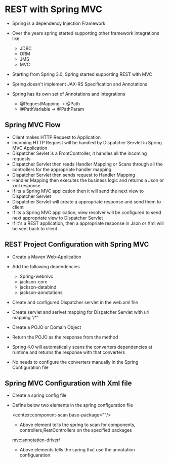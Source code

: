 # REST with Spring MVC

-	Spring is a dependency Injection Framework
-	Over the years spring started supporting other framework integrations like

	-	JDBC
	-	ORM
	-	JMS
	-	MVC

-	Starting from Spring 3.0, Spring started supporting REST with MVC
-	Spring doesn't implement JAX-RS Specification and Annotations
-	Spring has its own set of Annotations and integrations
	
	-	@RequestMapping -> @Path
	-	@PathVariable -> @PathParam

## Spring MVC Flow

-	Client makes HTTP Request to Application
-	Incoming HTTP Request will be handled by Dispatcher Servlet in Spring MVC Application
-	Dispatcher Sevlet is a FrontController, it handles all the incoming requests
-	Dispatcher Servlet then reads Handler Mapping or Scans through all the controllers for the appropriate handler mapping
-	Dispatcher Servlet then sends request to Handler Mapping 
-	Handler Mapping then executes the business logic and returns a Json or xml response
-	If its a Spring MVC application then it will send the next view to Dispatcher Servlet
-	Dispatcher Servlet will create a appropriate response and send them to client
-	If its a Spring MVC application, view resolver will be configured to send next appropriate view to Dispatcher Servlet
-	If it's a REST application, then a appropriate response in Json or Xml will be sent back to client


## REST Project Configuration with Spring MVC

-	Create a Maven Web-Application 
-	Add the following dependencies

	-	Spring-webmvc
	-	jackson-core
	-	jackson-databind
	-	jackson-annotations

-	Create and configured Dispatcher servlet in the web.xml file
-	Create servlet and serlvet mapping for Dispatcher Servlet with url mapping '/*'
-	Create a POJO or Domain Object
-	Return the POJO as the response from the method
-	Spring 4.0 will automatically scans the converters dependencies at runtime and returns the response with that converters
-	No needs to configure the converters manually in the Spring Configuration file

##	Spring MVC Configuration with Xml file


-	Create a spring config file
-	Define below two elements in the spring configuration file

	<context:component-scan base-package=""/>
	-	Above element tells the spring to scan for components, controllers,RestControllers on the specified packages

	<mvc:annotation-driver/>
	-	Above elements tells the spring that use the annotation configuaration

























